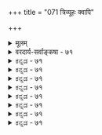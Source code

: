 +++
title = "071 त्रिव्यूहः क्वापि"

+++
<details><summary>मूलम्</summary>

त्रिव्यूहः क्वापि देवः क्वचिदपि हि चतुर्व्यूह उक्तस्तदेवं व्याघातेऽन्योन्यबाधादुभयमिदमसत्कल्पनामात्रमस्तु ।  
तत्राद्ये व्यूहभेदे त्रियुगगुणतया चिन्तनीये परस्माद्युक्ता भेदाविवक्षा तदनुपगमने तत्त्वसंख्यादिबाधः ॥ ७१ ॥
</details>

<details><summary>वरदार्य-सर्वाङ्कषा - ७१</summary>

अन्यमपि विरोधाभासं भगवच्छास्त्रे प्रतीयमानं परिहरति - त्रिव्यूह इत्यादि । **कापि** = कुत्र चित्प्रकरणे तु **देवः** = भगवान् **त्रिव्यूहः** = संकर्षणप्रद्युम्नानिरुद्धरूपव्यूहत्रयरूपः उक्तः । क्वचिदपि **हि** = कुत्रचित्प्रकरणे तु **चतुर्व्यूहः** = उक्तत्रिभिस्सहादौ वासुदेवं योजयित्वा चतुर्व्यूहरूपी उक्तः । **तत्** = तस्मात् **एवम्** = उक्तरीत्या परस्परविरोधः दुष्परिहरः । अतस्तत्परिहाराय - एवं व्याघाते, **अन्योऽन्यबाधात्** = परस्परं बाधात्, विनिगमनाविरहात् इदम् **उभयम्** =त्रिव्यूहचतुर्व्यूहपक्षद्वयमपि **असत्** = नास्त्येव । वचनानि दृश्यन्ते किलेति चेत्कल्पनामात्रम् **अस्तु** =उपासकबुद्ध्यनुगुणं तैस्तैः कल्पितमिदं सर्वमित्येवास्तु । अतो व्यूहादिकं नास्त्येव ॥ 

इदं निराकरेति - तन्नेति । विरोधे स्पष्टे सति कथं तन्नतीति चेत्, आद्ये **व्यूहभेदे** = वासुदेवाख्ये प्रथमे व्यूहविशेषे **त्रियुगगुणतया** = षाड्गुण्यपरिपूर्णतया **चिन्तनीये** = उपास्ये सति **परस्मात्** = परवासुदेवात्

217. 

504 

[ भगवद्रूपेषु परस्परविरोधपरिहारः ] 

मूर्तीनां मूलमूलिप्रभृतिषु बहुधा वैपरीत्यप्रतितेः 

वर्णादौ बीजतादिव्यवहृतिवदियं वर्णना भावनार्था । 

मैवं कालादिभेदात् प्रशमितविहतौ कल्पितत्वं न कल्प्यम् 

नो चेद् ब्रह्माद्युदन्तेष्वपि विषमकथाभेदवैयाकुली स्यात् ॥72॥ 

भेदाविवक्षा युक्ता, उभयवासुदेवयोरपि समानत्वात् । **तदनुपगमने** = उक्तनिर्वाहानङ्गीकारे तत्त्वसंख्यादिबाधःतत्त्वानां संख्यादावपि विरोधस्स्यादिति सर्वमपि त्याज्यभापद्येत । यथा छान्दोग्ये पृथिव्यप्तेजसां त्रयाणामेव सृष्टिः श्रूयते । तैत्तरीये पृथिव्यप्तेजोवाय्वाकाशानां पञ्चानां सृष्टिः श्रूयते । एवं परस्परविरोधात् उभयमपि त्याज्यमापद्येत । श्रुतेस्त्यागासंभवात् यथाकथञ्चित्समन्वयः आवश्यकश्चेत्, एवमेवात्रापि 'पाञ्चरात्रस्य कृत्स्नस्य वक्ता नारायणः स्वयम्' इति वेदतुल्यतया संमते पाञ्चरात्रेऽपि विरोधे प्रतीयमाने नान्यतरत्यागो युक्तः, किन्तु यथाकथाञ्चित्समन्वय एव ज्ञेयः । परवासुदेवे व्यूहवासुदेवे च षाड्गुण्यपरिपूर्त्या तयोरभेदविवक्षया व्यूहत्रित्ववादः प्रसृतः । गुणपूर्त्या देहसाम्ये किमर्थः वासुदेवद्वयाङ्गीकारकेश इति चेत्, प्रमाणस्य तथात्वाद्वयं किं कुर्मः, यथाप्रमाणं द्वयमप्यङ्गीकर्तव्यमिति केचित् । अन्ये तु - परवासुदेवः व्यूहवासुदेवात् भिन्नः सर्वोत्तीर्णस्वरूपः । व्यूहवासुदेवस्तु सृष्टिस्थितिलयव्यापारनिर्वाहार्थं यथासंख्यम् अनिरुद्धप्रद्युम्नसंकर्षणरूपेणावतर्तुं सन्नद्धस्तदनुगुणज्ञानशक्त्यादिसंपन्नस्वरूपः परमात्मेति विशेषमाहुः ॥ ७१ ॥
</details>


<details><summary>ಕನ್ನಡ - ७१</summary>

त्रिव्यूहवाद चतुर्वूहवादगळ समन्वयवन्नु प्रतिपादिसुत्तारॆ देवः त्रिव्यूहः क्यापि उक्त परमात्मन व्यूहगळु सङ्कर्षण, प्रद्युम्न, अनिरुद्ध ऎन्दु मूरॆन्दु कॆलवॆडॆयल्लि हेळिदॆ. क्वचिदपि हि चतुवूहः उक्त कॆलवडॆयल्लन्तू अवुगळॊन्दिगॆ वासुदेवनन्नू सेरिसि व्यूहगळु नाल्कॆन्दु हेळिदॆ. तदेवं व्याघाते अन्नोन्य 

बाधात् इदं उभयं असत्, कल्पनामात्रं अस्तु ऎरडक्कू परस्पर विरोध बरुवुदरिन्द परस्पर बाधितवागि ई ऎरडु पक्षवू तप्पागि, इवॆल्लवू केवल कल्पनॆये सरि! 

हीगॆ ऎन्दरॆ तत् न अदु सरियल्ल. एतक्कॆन्दरॆ, आ व्यूहभेदे त्रियुगगुणतया चिन्ननीये, परस्मात् भेदाविना युक्ता मॊदलनॆय व्यूहवाद वासुदेवनल्लि ज्ञानशादि आरु गुणगळन्नु अनुसन्धान माडबेकागिरुवुदरिन्दलू, परवासुदेवनल्ल आ आरु गुण 

252 

-217- 

[व्यू हादिप्रादुर्भावदल्लि विरोध परिहार 

[श्लोक 72 

गळिरुवुदरिन्दलू, परवासुदेवनिगू व्यूहवासुदेवनिगू भेदवन्नु ऎणिसदॆ इरलु अवकाशविरुवुदरिन्द मूरु व्यूहवाद हुट्टिकॊण्डिरु वुदरिन्द ऎरडु पक्षगळिगू याव विरोधवू इल्ल. 

परवासुदेवनन्तये व्यूहवासुदेवनू षाड्गुण्य परि पूर्णना द्दरिन्द ऎरडन्नू ऒन्दागि भाविसिदाग 'व्यूहगळु मूरु' ऎम्ब वाद प्रवृत्तवागुत्तदॆ. गुण साम्यविद्दरू मूर्तिभेद इरुवुदरिन्द ऎरडन्नू बेरॆ बेरॆयागि परिगणिसिदाग 'व्यूहगळु नाल्कु' ऎम्ब वाद प्रवृत्तवागुत्तदॆ. आद्दरिन्द याव विरोधवू इल्ल. 

तदनुपगमने तत्त्व सङ्ख्यादिबाधः इदन्नु ऒप्पदिद्दरॆ, पृथिवि, अप्पु, तेजस्सु ऎम्ब मूरे तत्त्वगळ उत्पत्तियन्नु हेळुव छान्स्ग्यश्रुतिगू, पृथिव्यादि ऐदु तत्त्वगळ उत्पत्तियन्नु हेळुव तैत्तिरीयश्रुतिगू परस्पर विरोधदिन्द ऎरडु श्रुतिगळू अप्रमाण वागबेकागुत्तदॆ. आदुदरिन्द प्रामाणिक वाक्यगळल्लि हेगादरू विरोधवन्नु परिहरिसिकॊळ्ळबेकाद्दु आवश्यक ॥ ७१ ॥
</details>


<details><summary>ಕನ್ನಡ - ७१</summary>

त्रिव्यूहवाद चतुर्वूहवादगळ समन्वयवन्नु प्रतिपादिसुत्तारॆ देवः त्रिव्यूहः क्यापि उक्त परमात्मन व्यूहगळु सङ्कर्षण, प्रद्युम्न, अनिरुद्ध ऎन्दु मूरॆन्दु कॆलवॆडॆयल्लि हेळिदॆ. क्वचिदपि हि चतुवूहः उक्त कॆलवडॆयल्लन्तू अवुगळॊन्दिगॆ वासुदेवनन्नू सेरिसि व्यूहगळु नाल्कॆन्दु हेळिदॆ. तदेवं व्याघाते अन्नोन्य 

बाधात् इदं उभयं असत्, कल्पनामात्रं अस्तु ऎरडक्कू परस्पर विरोध बरुवुदरिन्द परस्पर बाधितवागि ई ऎरडु पक्षवू तप्पागि, इवॆल्लवू केवल कल्पनॆये सरि! 

हीगॆ ऎन्दरॆ तत् न अदु सरियल्ल. एतक्कॆन्दरॆ, आ व्यूहभेदे त्रियुगगुणतया चिन्ननीये, परस्मात् भेदाविना युक्ता मॊदलनॆय व्यूहवाद वासुदेवनल्लि ज्ञानशादि आरु गुणगळन्नु अनुसन्धान माडबेकागिरुवुदरिन्दलू, परवासुदेवनल्ल आ आरु गुण 

252 

-217- 

[व्यू हादिप्रादुर्भावदल्लि विरोध परिहार 

[श्लोक 72 

गळिरुवुदरिन्दलू, परवासुदेवनिगू व्यूहवासुदेवनिगू भेदवन्नु ऎणिसदॆ इरलु अवकाशविरुवुदरिन्द मूरु व्यूहवाद हुट्टिकॊण्डिरु वुदरिन्द ऎरडु पक्षगळिगू याव विरोधवू इल्ल. 

परवासुदेवनन्तये व्यूहवासुदेवनू षाड्गुण्य परि पूर्णना द्दरिन्द ऎरडन्नू ऒन्दागि भाविसिदाग 'व्यूहगळु मूरु' ऎम्ब वाद प्रवृत्तवागुत्तदॆ. गुण साम्यविद्दरू मूर्तिभेद इरुवुदरिन्द ऎरडन्नू बेरॆ बेरॆयागि परिगणिसिदाग 'व्यूहगळु नाल्कु' ऎम्ब वाद प्रवृत्तवागुत्तदॆ. आद्दरिन्द याव विरोधवू इल्ल. 

तदनुपगमने तत्त्व सङ्ख्यादिबाधः इदन्नु ऒप्पदिद्दरॆ, पृथिवि, अप्पु, तेजस्सु ऎम्ब मूरे तत्त्वगळ उत्पत्तियन्नु हेळुव छान्स्ग्यश्रुतिगू, पृथिव्यादि ऐदु तत्त्वगळ उत्पत्तियन्नु हेळुव तैत्तिरीयश्रुतिगू परस्पर विरोधदिन्द ऎरडु श्रुतिगळू अप्रमाण वागबेकागुत्तदॆ. आदुदरिन्द प्रामाणिक वाक्यगळल्लि हेगादरू विरोधवन्नु परिहरिसिकॊळ्ळबेकाद्दु आवश्यक ॥ ७१ ॥
</details>



<details><summary>ಕನ್ನಡ - ७१</summary>

त्रिव्यूहवाद चतुर्वूहवादगळ समन्वयवन्नु प्रतिपादिसुत्तारॆ देवः त्रिव्यूहः क्यापि उक्त परमात्मन व्यूहगळु सङ्कर्षण, प्रद्युम्न, अनिरुद्ध ऎन्दु मूरॆन्दु कॆलवॆडॆयल्लि हेळिदॆ. क्वचिदपि हि चतुवूहः उक्त कॆलवडॆयल्लन्तू अवुगळॊन्दिगॆ वासुदेवनन्नू सेरिसि व्यूहगळु नाल्कॆन्दु हेळिदॆ. तदेवं व्याघाते अन्नोन्य 

बाधात् इदं उभयं असत्, कल्पनामात्रं अस्तु ऎरडक्कू परस्पर विरोध बरुवुदरिन्द परस्पर बाधितवागि ई ऎरडु पक्षवू तप्पागि, इवॆल्लवू केवल कल्पनॆये सरि! 

हीगॆ ऎन्दरॆ तत् न अदु सरियल्ल. एतक्कॆन्दरॆ, आ व्यूहभेदे त्रियुगगुणतया चिन्ननीये, परस्मात् भेदाविना युक्ता मॊदलनॆय व्यूहवाद वासुदेवनल्लि ज्ञानशादि आरु गुणगळन्नु अनुसन्धान माडबेकागिरुवुदरिन्दलू, परवासुदेवनल्ल आ आरु गुण 

252 

-217- 

[व्यू हादिप्रादुर्भावदल्लि विरोध परिहार 

[श्लोक 72 

गळिरुवुदरिन्दलू, परवासुदेवनिगू व्यूहवासुदेवनिगू भेदवन्नु ऎणिसदॆ इरलु अवकाशविरुवुदरिन्द मूरु व्यूहवाद हुट्टिकॊण्डिरु वुदरिन्द ऎरडु पक्षगळिगू याव विरोधवू इल्ल. 

परवासुदेवनन्तये व्यूहवासुदेवनू षाड्गुण्य परि पूर्णना द्दरिन्द ऎरडन्नू ऒन्दागि भाविसिदाग 'व्यूहगळु मूरु' ऎम्ब वाद प्रवृत्तवागुत्तदॆ. गुण साम्यविद्दरू मूर्तिभेद इरुवुदरिन्द ऎरडन्नू बेरॆ बेरॆयागि परिगणिसिदाग 'व्यूहगळु नाल्कु' ऎम्ब वाद प्रवृत्तवागुत्तदॆ. आद्दरिन्द याव विरोधवू इल्ल. 

तदनुपगमने तत्त्व सङ्ख्यादिबाधः इदन्नु ऒप्पदिद्दरॆ, पृथिवि, अप्पु, तेजस्सु ऎम्ब मूरे तत्त्वगळ उत्पत्तियन्नु हेळुव छान्स्ग्यश्रुतिगू, पृथिव्यादि ऐदु तत्त्वगळ उत्पत्तियन्नु हेळुव तैत्तिरीयश्रुतिगू परस्पर विरोधदिन्द ऎरडु श्रुतिगळू अप्रमाण वागबेकागुत्तदॆ. आदुदरिन्द प्रामाणिक वाक्यगळल्लि हेगादरू विरोधवन्नु परिहरिसिकॊळ्ळबेकाद्दु आवश्यक ॥ ७१ ॥
</details>


<details><summary>ಕನ್ನಡ - ७१</summary>

त्रिव्यूहवाद चतुर्वूहवादगळ समन्वयवन्नु प्रतिपादिसुत्तारॆ देवः त्रिव्यूहः क्यापि उक्त परमात्मन व्यूहगळु सङ्कर्षण, प्रद्युम्न, अनिरुद्ध ऎन्दु मूरॆन्दु कॆलवॆडॆयल्लि हेळिदॆ. क्वचिदपि हि चतुवूहः उक्त कॆलवडॆयल्लन्तू अवुगळॊन्दिगॆ वासुदेवनन्नू सेरिसि व्यूहगळु नाल्कॆन्दु हेळिदॆ. तदेवं व्याघाते अन्नोन्य 

बाधात् इदं उभयं असत्, कल्पनामात्रं अस्तु ऎरडक्कू परस्पर विरोध बरुवुदरिन्द परस्पर बाधितवागि ई ऎरडु पक्षवू तप्पागि, इवॆल्लवू केवल कल्पनॆये सरि! 

हीगॆ ऎन्दरॆ तत् न अदु सरियल्ल. एतक्कॆन्दरॆ, आ व्यूहभेदे त्रियुगगुणतया चिन्ननीये, परस्मात् भेदाविना युक्ता मॊदलनॆय व्यूहवाद वासुदेवनल्लि ज्ञानशादि आरु गुणगळन्नु अनुसन्धान माडबेकागिरुवुदरिन्दलू, परवासुदेवनल्ल आ आरु गुण 

252 

-217- 

[व्यू हादिप्रादुर्भावदल्लि विरोध परिहार 

[श्लोक 72 

गळिरुवुदरिन्दलू, परवासुदेवनिगू व्यूहवासुदेवनिगू भेदवन्नु ऎणिसदॆ इरलु अवकाशविरुवुदरिन्द मूरु व्यूहवाद हुट्टिकॊण्डिरु वुदरिन्द ऎरडु पक्षगळिगू याव विरोधवू इल्ल. 

परवासुदेवनन्तये व्यूहवासुदेवनू षाड्गुण्य परि पूर्णना द्दरिन्द ऎरडन्नू ऒन्दागि भाविसिदाग 'व्यूहगळु मूरु' ऎम्ब वाद प्रवृत्तवागुत्तदॆ. गुण साम्यविद्दरू मूर्तिभेद इरुवुदरिन्द ऎरडन्नू बेरॆ बेरॆयागि परिगणिसिदाग 'व्यूहगळु नाल्कु' ऎम्ब वाद प्रवृत्तवागुत्तदॆ. आद्दरिन्द याव विरोधवू इल्ल. 

तदनुपगमने तत्त्व सङ्ख्यादिबाधः इदन्नु ऒप्पदिद्दरॆ, पृथिवि, अप्पु, तेजस्सु ऎम्ब मूरे तत्त्वगळ उत्पत्तियन्नु हेळुव छान्स्ग्यश्रुतिगू, पृथिव्यादि ऐदु तत्त्वगळ उत्पत्तियन्नु हेळुव तैत्तिरीयश्रुतिगू परस्पर विरोधदिन्द ऎरडु श्रुतिगळू अप्रमाण वागबेकागुत्तदॆ. आदुदरिन्द प्रामाणिक वाक्यगळल्लि हेगादरू विरोधवन्नु परिहरिसिकॊळ्ळबेकाद्दु आवश्यक ॥ ७१ ॥
</details>



<details><summary>ಕನ್ನಡ - ७१</summary>

त्रिव्यूहवाद चतुर्वूहवादगळ समन्वयवन्नु प्रतिपादिसुत्तारॆ देवः त्रिव्यूहः क्यापि उक्त परमात्मन व्यूहगळु सङ्कर्षण, प्रद्युम्न, अनिरुद्ध ऎन्दु मूरॆन्दु कॆलवॆडॆयल्लि हेळिदॆ. क्वचिदपि हि चतुवूहः उक्त कॆलवडॆयल्लन्तू अवुगळॊन्दिगॆ वासुदेवनन्नू सेरिसि व्यूहगळु नाल्कॆन्दु हेळिदॆ. तदेवं व्याघाते अन्नोन्य 

बाधात् इदं उभयं असत्, कल्पनामात्रं अस्तु ऎरडक्कू परस्पर विरोध बरुवुदरिन्द परस्पर बाधितवागि ई ऎरडु पक्षवू तप्पागि, इवॆल्लवू केवल कल्पनॆये सरि! 

हीगॆ ऎन्दरॆ तत् न अदु सरियल्ल. एतक्कॆन्दरॆ, आ व्यूहभेदे त्रियुगगुणतया चिन्ननीये, परस्मात् भेदाविना युक्ता मॊदलनॆय व्यूहवाद वासुदेवनल्लि ज्ञानशादि आरु गुणगळन्नु अनुसन्धान माडबेकागिरुवुदरिन्दलू, परवासुदेवनल्ल आ आरु गुण 

252 

-217- 

[व्यू हादिप्रादुर्भावदल्लि विरोध परिहार 

[श्लोक 72 

गळिरुवुदरिन्दलू, परवासुदेवनिगू व्यूहवासुदेवनिगू भेदवन्नु ऎणिसदॆ इरलु अवकाशविरुवुदरिन्द मूरु व्यूहवाद हुट्टिकॊण्डिरु वुदरिन्द ऎरडु पक्षगळिगू याव विरोधवू इल्ल. 

परवासुदेवनन्तये व्यूहवासुदेवनू षाड्गुण्य परि पूर्णना द्दरिन्द ऎरडन्नू ऒन्दागि भाविसिदाग 'व्यूहगळु मूरु' ऎम्ब वाद प्रवृत्तवागुत्तदॆ. गुण साम्यविद्दरू मूर्तिभेद इरुवुदरिन्द ऎरडन्नू बेरॆ बेरॆयागि परिगणिसिदाग 'व्यूहगळु नाल्कु' ऎम्ब वाद प्रवृत्तवागुत्तदॆ. आद्दरिन्द याव विरोधवू इल्ल. 

तदनुपगमने तत्त्व सङ्ख्यादिबाधः इदन्नु ऒप्पदिद्दरॆ, पृथिवि, अप्पु, तेजस्सु ऎम्ब मूरे तत्त्वगळ उत्पत्तियन्नु हेळुव छान्स्ग्यश्रुतिगू, पृथिव्यादि ऐदु तत्त्वगळ उत्पत्तियन्नु हेळुव तैत्तिरीयश्रुतिगू परस्पर विरोधदिन्द ऎरडु श्रुतिगळू अप्रमाण वागबेकागुत्तदॆ. आदुदरिन्द प्रामाणिक वाक्यगळल्लि हेगादरू विरोधवन्नु परिहरिसिकॊळ्ळबेकाद्दु आवश्यक ॥ ७१ ॥
</details>


<details><summary>ಕನ್ನಡ - ७१</summary>

त्रिव्यूहवाद चतुर्वूहवादगळ समन्वयवन्नु प्रतिपादिसुत्तारॆ देवः त्रिव्यूहः क्यापि उक्त परमात्मन व्यूहगळु सङ्कर्षण, प्रद्युम्न, अनिरुद्ध ऎन्दु मूरॆन्दु कॆलवॆडॆयल्लि हेळिदॆ. क्वचिदपि हि चतुवूहः उक्त कॆलवडॆयल्लन्तू अवुगळॊन्दिगॆ वासुदेवनन्नू सेरिसि व्यूहगळु नाल्कॆन्दु हेळिदॆ. तदेवं व्याघाते अन्नोन्य 

बाधात् इदं उभयं असत्, कल्पनामात्रं अस्तु ऎरडक्कू परस्पर विरोध बरुवुदरिन्द परस्पर बाधितवागि ई ऎरडु पक्षवू तप्पागि, इवॆल्लवू केवल कल्पनॆये सरि! 

हीगॆ ऎन्दरॆ तत् न अदु सरियल्ल. एतक्कॆन्दरॆ, आ व्यूहभेदे त्रियुगगुणतया चिन्ननीये, परस्मात् भेदाविना युक्ता मॊदलनॆय व्यूहवाद वासुदेवनल्लि ज्ञानशादि आरु गुणगळन्नु अनुसन्धान माडबेकागिरुवुदरिन्दलू, परवासुदेवनल्ल आ आरु गुण 

252 

-217- 

[व्यू हादिप्रादुर्भावदल्लि विरोध परिहार 

[श्लोक 72 

गळिरुवुदरिन्दलू, परवासुदेवनिगू व्यूहवासुदेवनिगू भेदवन्नु ऎणिसदॆ इरलु अवकाशविरुवुदरिन्द मूरु व्यूहवाद हुट्टिकॊण्डिरु वुदरिन्द ऎरडु पक्षगळिगू याव विरोधवू इल्ल. 

परवासुदेवनन्तये व्यूहवासुदेवनू षाड्गुण्य परि पूर्णना द्दरिन्द ऎरडन्नू ऒन्दागि भाविसिदाग 'व्यूहगळु मूरु' ऎम्ब वाद प्रवृत्तवागुत्तदॆ. गुण साम्यविद्दरू मूर्तिभेद इरुवुदरिन्द ऎरडन्नू बेरॆ बेरॆयागि परिगणिसिदाग 'व्यूहगळु नाल्कु' ऎम्ब वाद प्रवृत्तवागुत्तदॆ. आद्दरिन्द याव विरोधवू इल्ल. 

तदनुपगमने तत्त्व सङ्ख्यादिबाधः इदन्नु ऒप्पदिद्दरॆ, पृथिवि, अप्पु, तेजस्सु ऎम्ब मूरे तत्त्वगळ उत्पत्तियन्नु हेळुव छान्स्ग्यश्रुतिगू, पृथिव्यादि ऐदु तत्त्वगळ उत्पत्तियन्नु हेळुव तैत्तिरीयश्रुतिगू परस्पर विरोधदिन्द ऎरडु श्रुतिगळू अप्रमाण वागबेकागुत्तदॆ. आदुदरिन्द प्रामाणिक वाक्यगळल्लि हेगादरू विरोधवन्नु परिहरिसिकॊळ्ळबेकाद्दु आवश्यक ॥ ७१ ॥
</details>



<details><summary>ಕನ್ನಡ - ७१</summary>

त्रिव्यूहवाद चतुर्वूहवादगळ समन्वयवन्नु प्रतिपादिसुत्तारॆ देवः त्रिव्यूहः क्यापि उक्त परमात्मन व्यूहगळु सङ्कर्षण, प्रद्युम्न, अनिरुद्ध ऎन्दु मूरॆन्दु कॆलवॆडॆयल्लि हेळिदॆ. क्वचिदपि हि चतुवूहः उक्त कॆलवडॆयल्लन्तू अवुगळॊन्दिगॆ वासुदेवनन्नू सेरिसि व्यूहगळु नाल्कॆन्दु हेळिदॆ. तदेवं व्याघाते अन्नोन्य 

बाधात् इदं उभयं असत्, कल्पनामात्रं अस्तु ऎरडक्कू परस्पर विरोध बरुवुदरिन्द परस्पर बाधितवागि ई ऎरडु पक्षवू तप्पागि, इवॆल्लवू केवल कल्पनॆये सरि! 

हीगॆ ऎन्दरॆ तत् न अदु सरियल्ल. एतक्कॆन्दरॆ, आ व्यूहभेदे त्रियुगगुणतया चिन्ननीये, परस्मात् भेदाविना युक्ता मॊदलनॆय व्यूहवाद वासुदेवनल्लि ज्ञानशादि आरु गुणगळन्नु अनुसन्धान माडबेकागिरुवुदरिन्दलू, परवासुदेवनल्ल आ आरु गुण 

252 

-217- 

[व्यू हादिप्रादुर्भावदल्लि विरोध परिहार 

[श्लोक 72 

गळिरुवुदरिन्दलू, परवासुदेवनिगू व्यूहवासुदेवनिगू भेदवन्नु ऎणिसदॆ इरलु अवकाशविरुवुदरिन्द मूरु व्यूहवाद हुट्टिकॊण्डिरु वुदरिन्द ऎरडु पक्षगळिगू याव विरोधवू इल्ल. 

परवासुदेवनन्तये व्यूहवासुदेवनू षाड्गुण्य परि पूर्णना द्दरिन्द ऎरडन्नू ऒन्दागि भाविसिदाग 'व्यूहगळु मूरु' ऎम्ब वाद प्रवृत्तवागुत्तदॆ. गुण साम्यविद्दरू मूर्तिभेद इरुवुदरिन्द ऎरडन्नू बेरॆ बेरॆयागि परिगणिसिदाग 'व्यूहगळु नाल्कु' ऎम्ब वाद प्रवृत्तवागुत्तदॆ. आद्दरिन्द याव विरोधवू इल्ल. 

तदनुपगमने तत्त्व सङ्ख्यादिबाधः इदन्नु ऒप्पदिद्दरॆ, पृथिवि, अप्पु, तेजस्सु ऎम्ब मूरे तत्त्वगळ उत्पत्तियन्नु हेळुव छान्स्ग्यश्रुतिगू, पृथिव्यादि ऐदु तत्त्वगळ उत्पत्तियन्नु हेळुव तैत्तिरीयश्रुतिगू परस्पर विरोधदिन्द ऎरडु श्रुतिगळू अप्रमाण वागबेकागुत्तदॆ. आदुदरिन्द प्रामाणिक वाक्यगळल्लि हेगादरू विरोधवन्नु परिहरिसिकॊळ्ळबेकाद्दु आवश्यक ॥ ७१ ॥
</details>


<details><summary>ಕನ್ನಡ - ७१</summary>

त्रिव्यूहवाद चतुर्वूहवादगळ समन्वयवन्नु प्रतिपादिसुत्तारॆ देवः त्रिव्यूहः क्यापि उक्त परमात्मन व्यूहगळु सङ्कर्षण, प्रद्युम्न, अनिरुद्ध ऎन्दु मूरॆन्दु कॆलवॆडॆयल्लि हेळिदॆ. क्वचिदपि हि चतुवूहः उक्त कॆलवडॆयल्लन्तू अवुगळॊन्दिगॆ वासुदेवनन्नू सेरिसि व्यूहगळु नाल्कॆन्दु हेळिदॆ. तदेवं व्याघाते अन्नोन्य 

बाधात् इदं उभयं असत्, कल्पनामात्रं अस्तु ऎरडक्कू परस्पर विरोध बरुवुदरिन्द परस्पर बाधितवागि ई ऎरडु पक्षवू तप्पागि, इवॆल्लवू केवल कल्पनॆये सरि! 

हीगॆ ऎन्दरॆ तत् न अदु सरियल्ल. एतक्कॆन्दरॆ, आ व्यूहभेदे त्रियुगगुणतया चिन्ननीये, परस्मात् भेदाविना युक्ता मॊदलनॆय व्यूहवाद वासुदेवनल्लि ज्ञानशादि आरु गुणगळन्नु अनुसन्धान माडबेकागिरुवुदरिन्दलू, परवासुदेवनल्ल आ आरु गुण 

252 

-217- 

[व्यू हादिप्रादुर्भावदल्लि विरोध परिहार 

[श्लोक 72 

गळिरुवुदरिन्दलू, परवासुदेवनिगू व्यूहवासुदेवनिगू भेदवन्नु ऎणिसदॆ इरलु अवकाशविरुवुदरिन्द मूरु व्यूहवाद हुट्टिकॊण्डिरु वुदरिन्द ऎरडु पक्षगळिगू याव विरोधवू इल्ल. 

परवासुदेवनन्तये व्यूहवासुदेवनू षाड्गुण्य परि पूर्णना द्दरिन्द ऎरडन्नू ऒन्दागि भाविसिदाग 'व्यूहगळु मूरु' ऎम्ब वाद प्रवृत्तवागुत्तदॆ. गुण साम्यविद्दरू मूर्तिभेद इरुवुदरिन्द ऎरडन्नू बेरॆ बेरॆयागि परिगणिसिदाग 'व्यूहगळु नाल्कु' ऎम्ब वाद प्रवृत्तवागुत्तदॆ. आद्दरिन्द याव विरोधवू इल्ल. 

तदनुपगमने तत्त्व सङ्ख्यादिबाधः इदन्नु ऒप्पदिद्दरॆ, पृथिवि, अप्पु, तेजस्सु ऎम्ब मूरे तत्त्वगळ उत्पत्तियन्नु हेळुव छान्स्ग्यश्रुतिगू, पृथिव्यादि ऐदु तत्त्वगळ उत्पत्तियन्नु हेळुव तैत्तिरीयश्रुतिगू परस्पर विरोधदिन्द ऎरडु श्रुतिगळू अप्रमाण वागबेकागुत्तदॆ. आदुदरिन्द प्रामाणिक वाक्यगळल्लि हेगादरू विरोधवन्नु परिहरिसिकॊळ्ळबेकाद्दु आवश्यक ॥ ७१ ॥
</details>

